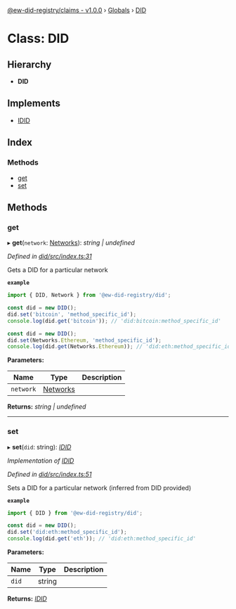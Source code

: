 [@ew-did-registry/claims - v1.0.0](../README.md) › [Globals](../globals.md) › [DID](did.md)

# Class: DID

## Hierarchy

* **DID**

## Implements

* [IDID](../interfaces/idid.md)

## Index

### Methods

* [get](did.md#get)
* [set](did.md#set)

## Methods

###  get

▸ **get**(`network`: [Networks](../enums/networks.md)): *string | undefined*

*Defined in [did/src/index.ts:31](https://github.com/energywebfoundation/ew-did-registry/blob/2d9fa75/packages/did/src/index.ts#L31)*

Gets a DID for a particular network

**`example`** 
```typescript
import { DID, Network } from '@ew-did-registry/did';

const did = new DID();
did.set('bitcoin', 'method_specific_id');
console.log(did.get('bitcoin')); // 'did:bitcoin:method_specific_id'

const did = new DID();
did.set(Networks.Ethereum, 'method_specific_id');
console.log(did.get(Networks.Ethereum)); // 'did:eth:method_specific_id'
```

**Parameters:**

Name | Type | Description |
------ | ------ | ------ |
`network` | [Networks](../enums/networks.md) |   |

**Returns:** *string | undefined*

___

###  set

▸ **set**(`did`: string): *[IDID](../interfaces/idid.md)*

*Implementation of [IDID](../interfaces/idid.md)*

*Defined in [did/src/index.ts:51](https://github.com/energywebfoundation/ew-did-registry/blob/2d9fa75/packages/did/src/index.ts#L51)*

Sets a DID for a particular network (inferred from DID provided)

**`example`** 
```typescript
import { DID } from '@ew-did-registry/did';

const did = new DID();
did.set('did:eth:method_specific_id');
console.log(did.get('eth')); // 'did:eth:method_specific_id'
```

**Parameters:**

Name | Type | Description |
------ | ------ | ------ |
`did` | string |   |

**Returns:** *[IDID](../interfaces/idid.md)*
